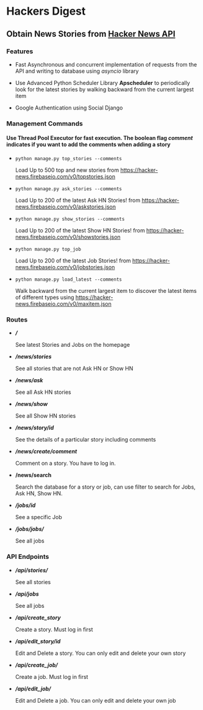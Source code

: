 # Hackers Digest
## Obtain News Stories from [Hacker News API](https://hacker-news.firebaseio.com/v0/)

### Features
- Fast Asynchronous and concurrent implementation of requests from the API and writing to database using _asyncio_ library

- Use Advanced Python Scheduler Library **Apscheduler** to periodically look for the latest stories by walking backward from the current largest item

- Google Authentication using Social Django

### Management Commands
  #### Use Thread Pool Executor for fast execution. The boolean flag *comment* indicates if you want to add the comments when adding a story
- ```python manage.py top_stories --comments```
  
  Load Up to 500 top and new stories from https://hacker-news.firebaseio.com/v0/topstories.json

	
- `python manage.py ask_stories --comments`
  
	Load Up to 200 of the latest Ask HN Stories! from https://hacker-news.firebaseio.com/v0/askstories.json

	
- `python manage.py show_stories --comments`
  
  Load Up to 200 of the latest Show HN Stories! from https://hacker-news.firebaseio.com/v0/showstories.json

- `python manage.py top_job`

	Load Up to 200 of the latest Job Stories! from https://hacker-news.firebaseio.com/v0/jobstories.json

	
- `python manage.py load_latest --comments`
  
	Walk backward from the current largest item to discover the latest items of different types using https://hacker-news.firebaseio.com/v0/maxitem.json
	
### Routes
- _**/**_
  
	See latest Stories and Jobs on the homepage


- _**/news/stories**_
  
	See all stories that are not Ask HN or Show HN

	
- **_/news/ask_**

	See all Ask HN stories


- **_/news/show_**
  
	See all Show HN stories
	

- **_/news/story/id_**
  
	See the details of a particular story including comments


- **_/news/create/comment_**
  
	Comment on a story. You have to log in.


- **/news/search** 
  
	Search the database for a story or job, can use filter to search for Jobs, Ask HN, Show HN.


- _**/jobs/id**_
  
	See a specific Job


- _**/jobs/jobs/**_
  
	See all jobs

### API Endpoints
- _**/api/stories/**_
  
	See all stories
	

- ***/api/jobs***

	See all jobs
	

- _**/api/create_story**_
  
	Create a story. Must log in first
	

- _**/api/edit_story/id**_
  
	Edit and Delete a story. You can only edit and delete your own story


- **_/api/create_job/_**
  
	Create a job. Must log in first


- _**/api/edit_job/**_
  
	Edit and Delete a job. You can only edit and delete your own job
  




